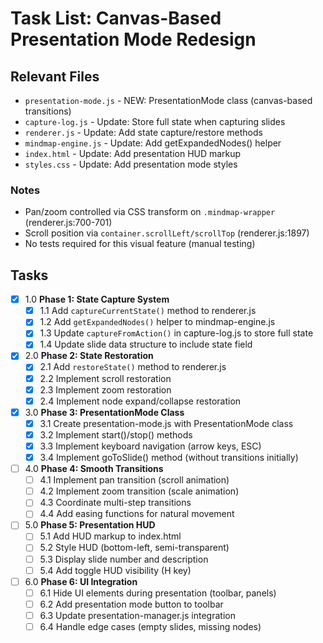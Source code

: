 # Task List: Canvas-Based Presentation Mode Redesign

## Relevant Files

- `presentation-mode.js` - NEW: PresentationMode class (canvas-based transitions)
- `capture-log.js` - Update: Store full state when capturing slides
- `renderer.js` - Update: Add state capture/restore methods
- `mindmap-engine.js` - Update: Add getExpandedNodes() helper
- `index.html` - Update: Add presentation HUD markup
- `styles.css` - Update: Add presentation mode styles

### Notes

- Pan/zoom controlled via CSS transform on `.mindmap-wrapper` (renderer.js:700-701)
- Scroll position via `container.scrollLeft/scrollTop` (renderer.js:1897)
- No tests required for this visual feature (manual testing)

## Tasks

- [x] 1.0 **Phase 1: State Capture System**
  - [x] 1.1 Add `captureCurrentState()` method to renderer.js
  - [x] 1.2 Add `getExpandedNodes()` helper to mindmap-engine.js
  - [x] 1.3 Update `captureFromAction()` in capture-log.js to store full state
  - [x] 1.4 Update slide data structure to include state field

- [x] 2.0 **Phase 2: State Restoration**
  - [x] 2.1 Add `restoreState()` method to renderer.js
  - [x] 2.2 Implement scroll restoration
  - [x] 2.3 Implement zoom restoration
  - [x] 2.4 Implement node expand/collapse restoration

- [x] 3.0 **Phase 3: PresentationMode Class**
  - [x] 3.1 Create presentation-mode.js with PresentationMode class
  - [x] 3.2 Implement start()/stop() methods
  - [x] 3.3 Implement keyboard navigation (arrow keys, ESC)
  - [x] 3.4 Implement goToSlide() method (without transitions initially)

- [ ] 4.0 **Phase 4: Smooth Transitions**
  - [ ] 4.1 Implement pan transition (scroll animation)
  - [ ] 4.2 Implement zoom transition (scale animation)
  - [ ] 4.3 Coordinate multi-step transitions
  - [ ] 4.4 Add easing functions for natural movement

- [ ] 5.0 **Phase 5: Presentation HUD**
  - [ ] 5.1 Add HUD markup to index.html
  - [ ] 5.2 Style HUD (bottom-left, semi-transparent)
  - [ ] 5.3 Display slide number and description
  - [ ] 5.4 Add toggle HUD visibility (H key)

- [ ] 6.0 **Phase 6: UI Integration**
  - [ ] 6.1 Hide UI elements during presentation (toolbar, panels)
  - [ ] 6.2 Add presentation mode button to toolbar
  - [ ] 6.3 Update presentation-manager.js integration
  - [ ] 6.4 Handle edge cases (empty slides, missing nodes)
